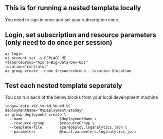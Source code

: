 ## This is for running a nested template locally
You need to sign in once and set your subscription once.

## Login, set subscription and resource parameters (only need to do once per session)
```
az login
az account set -s REPLACE_ME
resourceGroup="Azure-Big-Data-Dev-Ops"
location="centralus"
az group create --name $resourceGroup --location $location
```

## Test each nested template seperately
You can run each of the below blocks from your local development machine
```
today=`date +%Y-%m-%d-%H-%M-%S`
deploymentName="MyDeployment-$today"
az group deployment create \
  --name                 $deploymentName \
  --resource-group       $resourceGroup \
  --template-file        azuredeploy.loganalytics.json \
  --parameters           @local.parameters.loganalytics.json


```